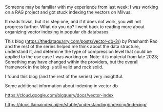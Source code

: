 Someone may be familiar with my experience from last week: I was working on a RAG project and got stuck indexing the vectors on Milvus.

It reads trivial, but it is step one, and if it does not work, you will not progress further. What do you do? I went back to reading more about organizing vector indexing in popular db databases. 

This blog (https://thedataquarry.com/posts/vector-db-3/) by Prashanth Rao   and the rest of the series helped me think about the data structure, understand it, and determine the type of compression level that could be applied to the use case I was working on. Note: it is material from late 2023; Something may have changed within the providers, but the overall framework in the blog is still valid and rock solid. 

I found this blog (and the rest of the series) very insightful. 

Some additional information about indexing in vector db

https://cloud.google.com/bigquery/docs/vector-index

https://docs.llamaindex.ai/en/stable/understanding/indexing/indexing/
